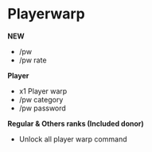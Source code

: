 # Playerwarp

**NEW**

* /pw
* /pw rate

**Player**

* x1 Player warp
* /pw category
* /pw password

**Regular & Others ranks (Included donor)**

* Unlock all player warp command
